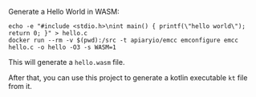 Generate a Hello World in WASM:

```
echo -e "#include <stdio.h>\nint main() { printf(\"hello world\"); return 0; }" > hello.c
docker run --rm -v $(pwd):/src -t apiaryio/emcc emconfigure emcc hello.c -o hello -O3 -s WASM=1
```

This will generate a `hello.wasm` file.

After that, you can use this project to generate a kotlin executable `kt` file from it.
